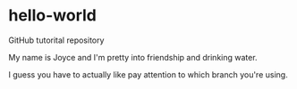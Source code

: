 # hello-world
GitHub tutorital repository

My name is Joyce and I'm pretty into friendship and drinking water.

I guess you have to actually like pay attention to which branch you're using.
